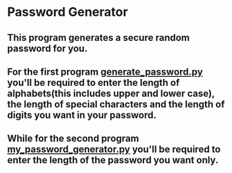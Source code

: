 # Password Generator

## This program generates a secure random password for you.

## For the first program [generate_password.py](https://github.com/Mannuel25/Mini-Python-Projects/blob/master/passwordGenerator/generate_password.py) you'll be required to enter the length of alphabets(this includes upper and lower case), the length of special characters and the length of digits you want in your password.

## While for the second program [my_password_generator.py](https://github.com/Mannuel25/Mini-Python-Projects/blob/master/passwordGenerator/my_password_generator.py) you'll be required to enter the length of the password  you want only.

